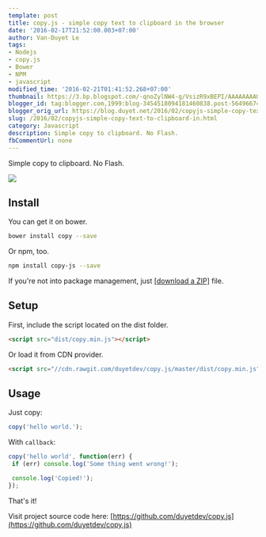 ```yaml
---
template: post
title: copy.js - simple copy text to clipboard in the browser
date: '2016-02-17T21:52:00.003+07:00'
author: Van-Duyet Le
tags:
- Nodejs
- copy.js
- Bower
- NPM
- javascript
modified_time: '2016-02-21T01:41:52.268+07:00'
thumbnail: https://3.bp.blogspot.com/-qnoZylNW4-g/VsizR9xBEPI/AAAAAAAAQAw/fR-qHa0ccjk/s1600/copyjs.png
blogger_id: tag:blogger.com,1999:blog-3454518094181460838.post-5649667418340185075
blogger_orig_url: https://blog.duyet.net/2016/02/copyjs-simple-copy-text-to-clipboard-in.html
slug: /2016/02/copyjs-simple-copy-text-to-clipboard-in.html
category: Javascript
description: Simple copy to clipboard. No Flash.
fbCommentUrl: none
---
```


Simple copy to clipboard. No Flash.

![](https://3.bp.blogspot.com/-qnoZylNW4-g/VsizR9xBEPI/AAAAAAAAQAw/fR-qHa0ccjk/s1600/copyjs.png)

## Install ##
You can get it on bower. 

```bash
bower install copy --save
```

Or npm, too.

```bash
npm install copy-js --save
```

If you're not into package management, just [[download a ZIP]](https://github.com/duyetdev/copy.js/archive/master.zip) file.

## Setup ##
First, include the script located on the dist folder.

```html
<script src="dist/copy.min.js"></script>
```

Or load it from CDN provider.

```html
<script src="//cdn.rawgit.com/duyetdev/copy.js/master/dist/copy.min.js"></script>
```

## Usage ##
Just copy:

```js
copy('hello world.');
```

With `callback`:

```js
copy('hello world', function(err) {
 if (err) console.log('Some thing went wrong!');

 console.log('Copied!');
});
```

That's it!

Visit project source code here: [https://github.com/duyetdev/copy.js](https://github.com/duyetdev/copy.js)
